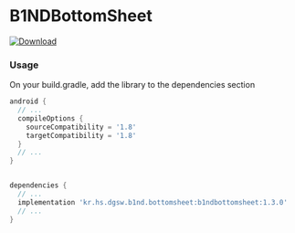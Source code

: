 # B1NDBottomSheet
[ ![Download](https://api.bintray.com/packages/kimji/maven/B1NDBottomSheet/images/download.svg) ](https://bintray.com/kimji/maven/B1NDBottomSheet/_latestVersion)

### Usage

On your build.gradle, add the library to the dependencies section
```gradle
android {
  // ...
  compileOptions {
    sourceCompatibility = '1.8'
    targetCompatibility = '1.8'
  }
  // ...  
}


dependencies {
  // ...
  implementation 'kr.hs.dgsw.b1nd.bottomsheet:b1ndbottomsheet:1.3.0'
  // ...
}
```
